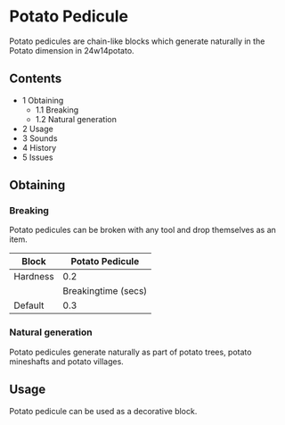 # Potato Pedicule
Potato pedicules are chain-like blocks which generate naturally in the Potato dimension in 24w14potato.

## Contents
- 1 Obtaining
	- 1.1 Breaking
	- 1.2 Natural generation
- 2 Usage
- 3 Sounds
- 4 History
- 5 Issues

## Obtaining
### Breaking
Potato pedicules can be broken with any tool and drop themselves as an item.

| Block    | Potato Pedicule     |
|----------|---------------------|
| Hardness | 0.2                 |
|          | Breakingtime (secs) |
| Default  | 0.3                 |

### Natural generation
Potato pedicules generate naturally as part of potato trees, potato mineshafts and potato villages.

## Usage
Potato pedicule can be used as a decorative block.


